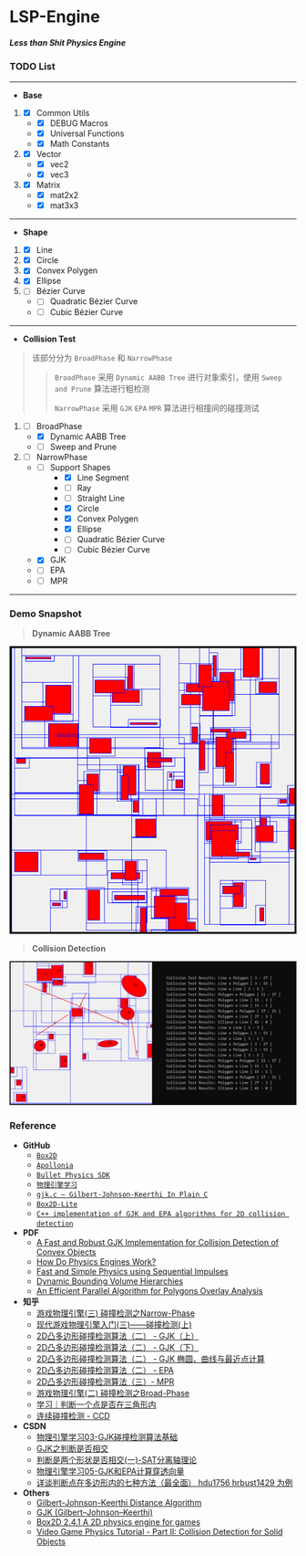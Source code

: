 # LSP-Engine
##### *Less than Shit Physics Engine*

### TODO List

***

* **Base**

1. - [x] Common Utils
	- * [x] DEBUG Macros
	- * [x] Universal Functions
	- * [x] Math Constants
2. - [x] Vector
	- * [x] vec2
	- * [x] vec3
3. - [x] Matrix
	- * [x] mat2x2
	- * [x] mat3x3

***

* **Shape**

1. - [x] Line
2. - [x] Circle
3. - [x] Convex Polygen
4. - [x] Ellipse
5. - [ ] Bézier Curve
	- * [ ] Quadratic Bézier Curve
	- * [ ] Cubic Bézier Curve

***

* **Collision Test**

> 该部分分为 `BroadPhase` 和 `NarrowPhase`
> 
>> `BroadPhase` 采用 `Dynamic AABB Tree` 进行对象索引，使用 `Sweep and Prune` 算法进行粗检测
>> 
>> `NarrowPhase` 采用 `GJK` `EPA` `MPR` 算法进行相撞间的碰撞测试

1. - [ ] BroadPhase
	- * [x] Dynamic AABB Tree
	- * [ ] Sweep and Prune
2. - [ ] NarrowPhase
	- * [ ] Support Shapes
		- * [x] Line Segment
		- * [ ] Ray
		- * [ ] Straight Line 
		- * [x] Circle
		- * [x] Convex Polygen
		- * [x] Ellipse
		- * [ ] Quadratic Bézier Curve
		- * [ ] Cubic Bézier Curve
	- * [x] GJK
	- * [ ] EPA
	- * [ ] MPR

***

### Demo Snapshot

> **Dynamic AABB Tree**

![Dynamic AABB Tree](./assets/example-abtree.png)

> **Collision Detection**

![Collision Detection](./assets/example-collisionTest.png)

### Reference
* **GitHub**
	* [`Box2D`](https://github.com/erincatto/box2d)
	* [`Apollonia`](https://github.com/wgtdkp/apollonia)
	* [`Bullet Physics SDK`](https://github.com/bulletphysics/bullet3)
	* [`物理引擎学习`](https://github.com/youlanhai/learn-physics)
	* [`gjk.c – Gilbert-Johnson-Keerthi In Plain C`](https://github.com/kroitor/gjk.c)
	* [`Box2D-Lite`](https://github.com/erincatto/box2d-lite)
	* [`C++ implementation of GJK and EPA algorithms for 2D collision detection`](https://github.com/Discordia/gjk-epa)
* **PDF**
	* [A Fast and Robust GJK Implementation for Collision Detection of Convex Objects](http://www.dtecta.com/papers/jgt98convex.pdf)
	* [How Do Physics Engines Work?](https://github.com/erincatto/box2d-lite/blob/master/docs/HowDoPhysicsEnginesWork.pdf)
	* [Fast and Simple Physics using Sequential Impulses](https://github.com/erincatto/box2d-lite/blob/master/docs/GDC2006_Catto_Erin_PhysicsTutorial.pdf)
	* [Dynamic Bounding Volume Hierarchies](https://box2d.org/files/ErinCatto_DynamicBVH_GDC2019.pdf)
	* [An Efficient Parallel Algorithm for Polygons Overlay Analysis](https://mdpi-res.com/d_attachment/applsci/applsci-09-04857/article_deploy/applsci-09-04857.pdf)
* **知乎**
	* [游戏物理引擎(三) 碰撞检测之Narrow-Phase](https://zhuanlan.zhihu.com/p/127844705)
	* [现代游戏物理引擎入门(三)——碰撞检测(上)](https://zhuanlan.zhihu.com/p/396719279)
	* [2D凸多边形碰撞检测算法（二） - GJK（上）](https://zhuanlan.zhihu.com/p/177006015)
	* [2D凸多边形碰撞检测算法（二） - GJK（下）](https://zhuanlan.zhihu.com/p/178583914)
	* [2D凸多边形碰撞检测算法（二） - GJK 椭圆、曲线与最近点计算](https://zhuanlan.zhihu.com/p/355267104)
	* [2D凸多边形碰撞检测算法（二） - EPA](https://zhuanlan.zhihu.com/p/178841676)
	* [2D凸多边形碰撞检测算法（三）- MPR](https://zhuanlan.zhihu.com/p/370089434)
	* [游戏物理引擎(二) 碰撞检测之Broad-Phase](https://zhuanlan.zhihu.com/p/113415779)
	* [学习｜判断一个点是否在三角形内](https://zhuanlan.zhihu.com/p/106253152)
	* [连续碰撞检测 - CCD](https://zhuanlan.zhihu.com/p/380532960)
* **CSDN**
	* [物理引擎学习03-GJK碰撞检测算法基础](https://blog.csdn.net/you_lan_hai/article/details/108293780)
	* [GJK之判断是否相交](https://blog.csdn.net/u011373710/article/details/39851783)
	* [判断是两个形状是否相交(一)-SAT分离轴理论](https://blog.csdn.net/u011373710/article/details/54773171)
	* [物理引擎学习05-GJK和EPA计算穿透向量](https://blog.csdn.net/you_lan_hai/article/details/108300750)
	* [详谈判断点在多边形内的七种方法（最全面） hdu1756 hrbust1429 为例](https://blog.csdn.net/WilliamSun0122/article/details/77994526)
* **Others**
	* [Gilbert-Johnson-Keerthi Distance Algorithm](https://cse442-17f.github.io/Gilbert-Johnson-Keerthi-Distance-Algorithm/)
	* [GJK (Gilbert–Johnson–Keerthi)](https://dyn4j.org/2010/04/gjk-gilbert-johnson-keerthi/)
	* [Box2D 2.4.1 A 2D physics engine for games](https://box2d.org/documentation/)
	* [Video Game Physics Tutorial - Part II: Collision Detection for Solid Objects](https://www.toptal.com/game/video-game-physics-part-ii-collision-detection-for-solid-objects)